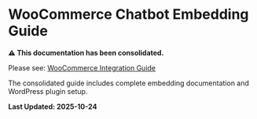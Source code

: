 # WooCommerce Chatbot Embedding Guide

**⚠️ This documentation has been consolidated.**

Please see: [WooCommerce Integration Guide](02-FEATURES/woocommerce/README.md)

The consolidated guide includes complete embedding documentation and WordPress plugin setup.

**Last Updated: 2025-10-24**
